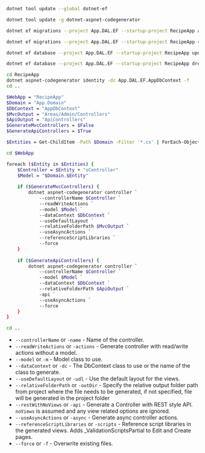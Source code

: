 ```bash
dotnet tool update --global dotnet-ef
```

```bash
dotnet tool update -g dotnet-aspnet-codegenerator
```

```bash
dotnet ef migrations --project App.DAL.EF --startup-project RecipeApp add Initial
```

```bash
dotnet ef migrations --project App.DAL.EF --startup-project RecipeApp remove
```

```bash
dotnet ef database --project App.DAL.EF --startup-project RecipeApp update
```

```bash
dotnet ef database --project App.DAL.EF --startup-project RecipeApp drop
```

```bash
cd RecipeApp
dotnet aspnet-codegenerator identity -dc App.DAL.EF.AppDbContext -f
cd ..
```

```bash
$WebApp = "RecipeApp"
$Domain = "App.Domain"
$DbContext = "AppDbContext"
$MvcOutput = "Areas/Admin/Controllers"
$ApiOutput = "ApiControllers"
$GenerateMvcControllers = $False
$GenerateApiControllers = $True

$Entities = Get-ChildItem -Path $Domain -Filter '*.cs' | ForEach-Object { $_.BaseName }

cd $WebApp

foreach ($Entity in $Entities) {
    $Controller = $Entity + "sController"
    $Model = "$Domain.$Entity"
  
    if ($GenerateMvcControllers) { 
        dotnet aspnet-codegenerator controller `
            --controllerName $Controller `
            --readWriteActions `
            --model $Model `
            --dataContext $DbContext `
            --useDefaultLayout `
            --relativeFolderPath $MvcOutput `
            --useAsyncActions `
            --referenceScriptLibraries `
            --force
    }
    
    if ($GenerateApiControllers) {
        dotnet aspnet-codegenerator controller `
            --controllerName $Controller `
            --model $Model `
            --dataContext $DbContext `
            --relativeFolderPath $ApiOutput `
            -api `
            --useAsyncActions `
            --force
    }
}

cd ..
```

* `--controllerName` or `-name` - Name of the controller.
* `--readWriteActions` or `-actions` - Generate controller with read/write actions without a model.
* `--model` or `-m` - Model class to use.
* `--dataContext` or `-dc` - The DbContext class to use or the name of the class to generate.
* `--useDefaultLayout` or `-udl` - Use the default layout for the views.
* `--relativeFolderPath` or `-outDir` - Specify the relative output folder path from project where the file needs to be generated, if not specified, file will be generated in the project folder
* `--restWithNoViews` or `-api` - Generate a Controller with REST style API. `noViews` is assumed and any view related options are ignored.
* `--useAsyncActions` or `-async` - Generate async controller actions.
* `--referenceScriptLibraries` or `-scripts` - Reference script libraries in the generated views. Adds _ValidationScriptsPartial to Edit and Create pages.
* `--force` or `-f` - Overwrite existing files.
